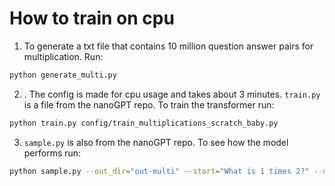 # How to train on cpu

1. To generate a txt file that contains 10 million question answer pairs for multiplication. Run:
```sh
python generate_multi.py 
```



2. . The config is made for cpu usage and takes about 3 minutes.
`train.py` is a file from the nanoGPT repo. To train the transformer run: 

```sh
python train.py config/train_multiplications_scratch_baby.py
```

3. `sample.py` is also from the nanoGPT repo. To see how the model performs run:
```sh
python sample.py --out_dir="out-multi" --start="What is 1 times 2?" --num_samples=5 --max_new_tokens=5 --device="cpu
```
